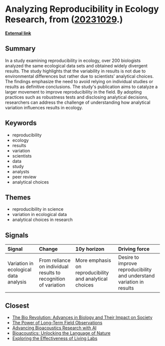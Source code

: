 # __Analyzing Reproducibility in Ecology Research__, from ([20231029](https://kghosh.substack.com/p/20231029).)

__[External link](https://www.nature.com/articles/d41586-023-03177-1)__



## Summary

In a study examining reproducibility in ecology, over 200 biologists analyzed the same ecological data sets and obtained widely divergent results. The study highlights that the variability in results is not due to environmental differences but rather due to scientists' analytical choices. The findings emphasize the need to avoid relying on individual studies or results as definitive conclusions. The study's publication aims to catalyze a larger movement to improve reproducibility in the field. By adopting practices such as robustness tests and disclosing analytical decisions, researchers can address the challenge of understanding how analytical variation influences results in ecology.

## Keywords

* reproducibility
* ecology
* results
* variation
* scientists
* data
* study
* analysts
* peer review
* analytical choices

## Themes

* reproducibility in science
* variation in ecological data
* analytical choices in research

## Signals

| Signal                                | Change                                                          | 10y horizon                                             | Driving force                                                         |
|:--------------------------------------|:----------------------------------------------------------------|:--------------------------------------------------------|:----------------------------------------------------------------------|
| Variation in ecological data analysis | From reliance on individual results to recognition of variation | More emphasis on reproducibility and analytical choices | Desire to improve reproducibility and understand variation in results |

## Closest

* [The Bio Revolution: Advances in Biology and Their Impact on Society](62a5bae52266a680c6a13bd3ef8dc48c)
* [The Power of Long-Term Field Observations](6e0e074e3fd0d29800b270beffb6d3f3)
* [Advancing Bioacoustics Research with AI](d4bf4886c516db4ccba211674c96d7b9)
* [Bioacoustics: Unlocking the Language of Nature](db2690cf7530366ddf6f9606b830f782)
* [Exploring the Effectiveness of Living Labs](21110afd93356cd60bb66cf8f6ffdfdb)